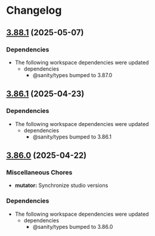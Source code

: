# Changelog

## [3.88.1](https://github.com/sanity-io/sanity/compare/v3.86.1...v3.88.1) (2025-05-07)


### Dependencies

* The following workspace dependencies were updated
  * dependencies
    * @sanity/types bumped to 3.87.0

## [3.86.1](https://github.com/sanity-io/sanity/compare/v3.86.0...v3.86.1) (2025-04-23)


### Dependencies

* The following workspace dependencies were updated
  * dependencies
    * @sanity/types bumped to 3.86.1

## [3.86.0](https://github.com/sanity-io/sanity/compare/mutator-v3.85.1...mutator-v3.86.0) (2025-04-22)


### Miscellaneous Chores

* **mutator:** Synchronize studio versions


### Dependencies

* The following workspace dependencies were updated
  * dependencies
    * @sanity/types bumped to 3.86.0
